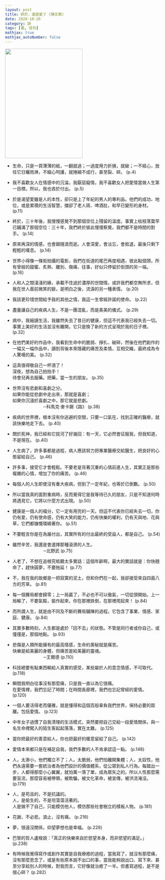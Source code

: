 ```yaml
---
layout: post
title: 終於，還是愛了 (陳文茜)
date: 2020-10-26
category: 訣
tags: [書, 佳句]
mathjax: true
mathjax_autoNumber: false
---
```


<img src="https://doltegg.github.io/book/images/finallove.jpg" style="width:250px; height:354px;">

- 生命，只是一頁薄薄的紙，一翻就過；一過度用力折損，就破；一不經心，放任它日曬雨淋，不細心呵護，就捲縮不成行，甚至裂、碎。 (p.4)

- 我不喜歡女人在情感中的沉淪，我厭惡癡情，我不喜歡女人把愛情當做人生第一目標。所以，我也吝於付出。 (p.5)

<!--more-->

- 於是渴望愛雖是人的本性，卻只是上了年紀的男人的專利品。他們的成功、地位，或是累積的生活智慧，擋卻了老人斑、啤酒肚，和早已變形的身材。 (p.11)

- 終於，三十年後，我慢慢感覺不到那個空位上殘留的溫度。事實上枯枝落葉早已鋪滿了那個空位：三十年，我們終於彼此慢慢察覺，我們都不是時間的對手。 (p.14)

- 原來再深的情感，也會跟隨浪而逝。人會深愛，會淡忘，會抵退，最後只剩下輕輕的嘆息。 (p.14)

- 世界小得像一條街拍攝的電影，我們在街道的尾巴再度相遇，彼此點個頭，所有曾經的甜蜜、炙熱、離別、傷痛、往事，好似只停留於街頭的另一端。 (p.16)

- 人和人之間淺淺的緣，承載不住過於濃厚的世間情。或許我們都空無所求，但我在世人面前微笑的臉，是明白之後，流淚的另一種表情。 (p.20)

- 我該更珍惜世間給予我的其他之情，我這一生曾經許諾的使命。 (p.22)

- 盡量讓自己的疾病人生，不是一團混亂，而是美美的儀式。 (p.29)

- 病中，我細讀生活，我雖然失去了昔日的健康，但這不代表我已經失去一切。事實上美好的生活並沒有離開，它只是換了新的方式呈現於我的日子裡。 (p.32)

- 在他們美好的作品中，我看到生命中的脆弱、掙扎、破碎，然後在他們創作的一幅又一幅作品中，讀到背後本來隱藏的痛苦及柔情，互相交織，最終成為令人驚嘆的美。 (p.32)

- 這真值得敬自己一杯酒了！<br>
  深夜，想為自己拍拍手！<br>
  待會兒再去服藥。把藥，當一生的朋友。 (p.35)

- 世界沒有悲劇和喜劇之分。<br>
  如果你能從悲劇中走出來，那就是喜劇；<br>
  如果你沉湎於喜劇之中，那它就是悲劇。<br>
   &emsp;&emsp; &emsp; &emsp; &emsp; &emsp;─科馬克‧麥卡錫《路》 (p.38)

- 疾病的世界裡，根本沒有你逃避的空間，只要一口氣在，找到正確的醫療，就該快樂地走下去。 (p.40)

- 關於死神，我已經和它拔河了好幾回：有一天，它必然會征服我，但我知道，不是現在。 (p.40)

- 人生病了，許多事都是過程，病人應該努力把專業醫療交給醫生，把良好的心態留給自己。 (p.46)

- 許多事，接受它才會輕鬆。不要老是背著沉重的心情前進人生，其實正是那些複雜的心情，增加了你的痛苦。 (p.46)

- 每個人的人生即使沒有重大疾病，但到了一定年紀，也等於已倒數。 (p.50)

- 所以當我真的面對重病時，反而覺得它是我等待已久的朋友，只是不知道何時將遇見它，它將以什麼方式出現。 (p.50)


- 健康是一個人的福分，它一定有用完的一天。但這不代表你已經失去一切，你仍有愛，仍有使命感，仍有大笑的能力，仍有快樂的權利，仍有天與地、花與草，它們都慷慨環繞著你。 (p.51)

- 不要輕言你是在為誰付出，其實所有的付出最終的受益人，都是自己。 (p.54)

- 雖然辛苦，我還是會選擇那種滾燙的人生。<br>
      &emsp;&emsp; &emsp; &emsp; &emsp; &emsp;─北野武 (p.75)

- 人老了，不想在追根究柢聽太多實話：這個年齡啊，最大的實話就是：你快翹命了，趕快圓夢，不要拖延！ (p.77)

- 不，我在我的故鄉是一把寂寞的泥土，但和你們在一起，我卻接受來自四面八方的芳草。 (p.81)

- 每一個賽局都會歸零；上一局贏了，不必也不可以傲氣，一切從頭開始。上一局輸了，不要氣餒，振作起來，你在那裡跌倒，在那裡爬起來！ (p.84)

- 而所謂人生，就是由不同及不斷的賽局鋪陳的過程。它包含了事業、情感、家庭、健康。 (p.84)

- 其實多數時刻，人生都是處於「回不去」的狀態。不管是同行者或你自己，或僅僅是，那個地點。 (p.93)

- 悲傷是人類所能擁有的最高情感，生命的奧秘就是痛苦。<br>
  快樂是給美麗的身體，但痛苦是給美麗的靈魂。<br>
        &emsp;&emsp; &emsp; &emsp; &emsp; &emsp;─王爾德 (p.110)

- 科技總要有點東西輸給人真實的感受，某些屬於人的意念情感，不可取代。 (p.118)

- 瞬間我明白往事沒有那麼痛，只是我一直以為它很痛。<br>
  在愛情裡，我們忘記了時間；在時間長廊裡，我們也忘記曾經的愛情。 (p.120)

- 一個人要活得老而優雅，就是懂得和這個百般辜負我們世界，保持必要的距離。包括愛情。 (p.123)

- 中年女子過慣了自我清理的生活模式，突然要把自己交給一段愛情關係，與一名生命裡闖入的陌生客起起落落，實在太難。 (p.125)

- 當你把最好的善意給人，你也把最好的暖意留給了自己。 (p.142)

- 愛情本來都只是在補足自我，我們多數的人不肯承認這一點。 (p.148)

- 人，太渺小，他們獨立不了；人，太脆弱，他們怕離開集體；人，太奴性，他們永遠需要一套統治者為他們設計的價值體系，從公眾到私人行為。每踏出一步，人都得那麼小心翼翼，就怕萬一落了單，成為眾矢之的。所以人性那麼需要盲流，那麼容易被帶領，被欺騙，被文化革命，被宣傳，被洪流淹沒。 (p.179)

- 人，是苟且的，不是抗議的。<br>
  人，是偷生的，不是坦蕩蕩活著的。<br>
  人是做不了自己，只能模仿他人，模仿那些社會樹立的樣板人物。 (p.181)

- 花謝，不必悲。浪止，沒有痛。 (p.216)

- 夢，很遠沒關係，仰望夢想也是幸福。 (p.228)

- 巴黎的哲人盧梭說：「真正的快樂來自於慾望本身，而非慾望的滿足。」 (p.238)

- 有時候我覺得寫作或創作其實是自我療癒的過程，當我寫了，就沒有那麼痛，沒有那麼思念了，或是有些原本說不出口的事，當我能夠說出口、寫下來、甚至分享給別人的時候，對我而言，它好像就治癒了一半。但書寫過程，是不是很心碎？ (p.282)


